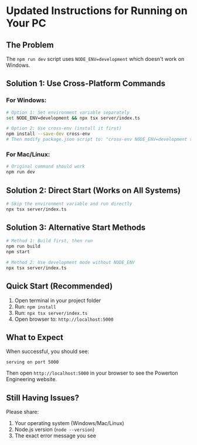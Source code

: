 # Updated Instructions for Running on Your PC

## The Problem
The `npm run dev` script uses `NODE_ENV=development` which doesn't work on Windows.

## Solution 1: Use Cross-Platform Commands

### For Windows:
```bash
# Option 1: Set environment variable separately
set NODE_ENV=development && npx tsx server/index.ts

# Option 2: Use cross-env (install it first)
npm install --save-dev cross-env
# Then modify package.json script to: "cross-env NODE_ENV=development tsx server/index.ts"
```

### For Mac/Linux:
```bash
# Original command should work
npm run dev
```

## Solution 2: Direct Start (Works on All Systems)
```bash
# Skip the environment variable and run directly
npx tsx server/index.ts
```

## Solution 3: Alternative Start Methods
```bash
# Method 1: Build first, then run
npm run build
npm start

# Method 2: Use development mode without NODE_ENV
npx tsx server/index.ts
```

## Quick Start (Recommended)
1. Open terminal in your project folder
2. Run: `npm install`
3. Run: `npx tsx server/index.ts`
4. Open browser to: `http://localhost:5000`

## What to Expect
When successful, you should see:
```
serving on port 5000
```

Then open `http://localhost:5000` in your browser to see the Powerton Engineering website.

## Still Having Issues?
Please share:
1. Your operating system (Windows/Mac/Linux)
2. Node.js version (`node --version`)
3. The exact error message you see